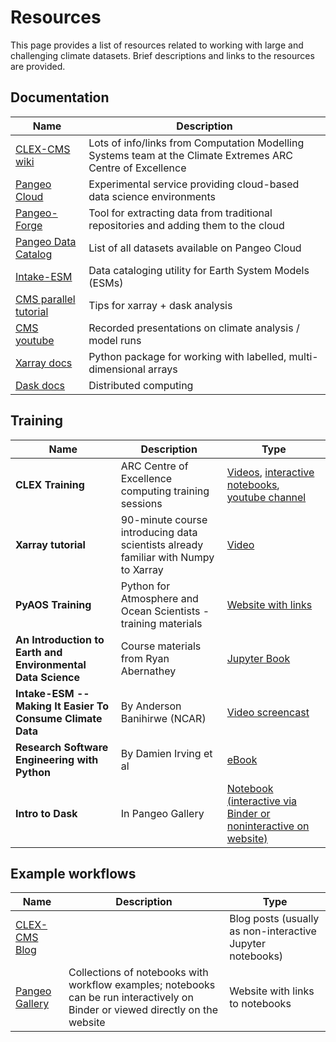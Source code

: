 # Resources

This page provides a list of resources related to working with large and challenging climate datasets. Brief descriptions and links to the resources are provided.

## Documentation

| Name | Description |
|-------|--------|
| [CLEX-CMS wiki](http://climate-cms.wikis.unsw.edu.au/Home) | Lots of info/links from Computation Modelling Systems team at the Climate Extremes ARC Centre of Excellence
| [Pangeo Cloud](https://pangeo.io/cloud.html) | Experimental service providing cloud-based data science environments
| [Pangeo-Forge](https://pangeo-forge.readthedocs.io/en/latest/) | Tool for extracting data from traditional repositories and adding them to the cloud
| [Pangeo Data Catalog](https://catalog.pangeo.io/browse/master/) | List of all datasets available on Pangeo Cloud
| [Intake-ESM](https://intake-esm.readthedocs.io/en/latest/)| Data cataloging utility for Earth System Models (ESMs)
| [CMS parallel tutorial](https://coecms-training.github.io/parallel/README.html) | Tips for xarray + dask analysis
| [CMS youtube](https://www.youtube.com/channel/UCSmoK6oWV9O0Hmyt9UdDNsQ) | Recorded presentations on climate analysis / model runs
| [Xarray docs](http://xarray.pydata.org/en/stable/)| Python package for working with labelled, multi-dimensional arrays
| [Dask docs](https://docs.dask.org/en/latest/)| Distributed computing

## Training
| Name | Description | Type |
|------|-------------|------|
|**CLEX Training** | ARC Centre of Excellence computing training sessions | [Videos](https://climateextremes.org.au/cms-videos/), [interactive notebooks](https://github.com/coecms-training), [youtube channel](https://www.youtube.com/user/COECSSCMS/videos)
**Xarray tutorial**	| 90-minute course introducing data scientists already familiar with Numpy to Xarray |	[Video](https://www.youtube.com/watch?v=a339Q5F48UQ)
|**PyAOS Training**	| Python for Atmosphere and Ocean Scientists - training materials	| [Website with links](https://protect-au.mimecast.com/s/s22CCmOxBVhgDqm9u9kXDJ?domain=pyaos.github.io/)
|**An Introduction to Earth and Environmental Data Science**	| Course materials from Ryan Abernathey	| [Jupyter Book](https://earth-env-data-science.github.io/intro)
| **Intake-ESM -- Making It Easier To Consume Climate Data**	| By Anderson Banihirwe (NCAR)	| [Video screencast](https://www.youtube.com/watch?v=zjjpByZ0nOk)
| **Research Software Engineering with Python** |	By Damien Irving et al	| [eBook](https://merely-useful.tech/py-rse/)
|**Intro to Dask** |	In Pangeo Gallery	| [Notebook (interactive via Binder or noninteractive on website)](https://gallery.pangeo.io/repos/pangeo-data/pangeo-tutorial-gallery/dask.html)

## Example workflows
| Name | Description | Type |
|------|-------------|------|
| [CLEX-CMS Blog](https://climate-cms.org) | | Blog posts (usually as non-interactive Jupyter notebooks) |
| [Pangeo Gallery](https://protect-au.mimecast.com/s/mbKuCoVzE9HgZm7QuoDaec?domain=gallery.pangeo.io/) | Collections of notebooks with workflow examples; notebooks can be run interactively on Binder or viewed directly on the website | Website with links to notebooks | 